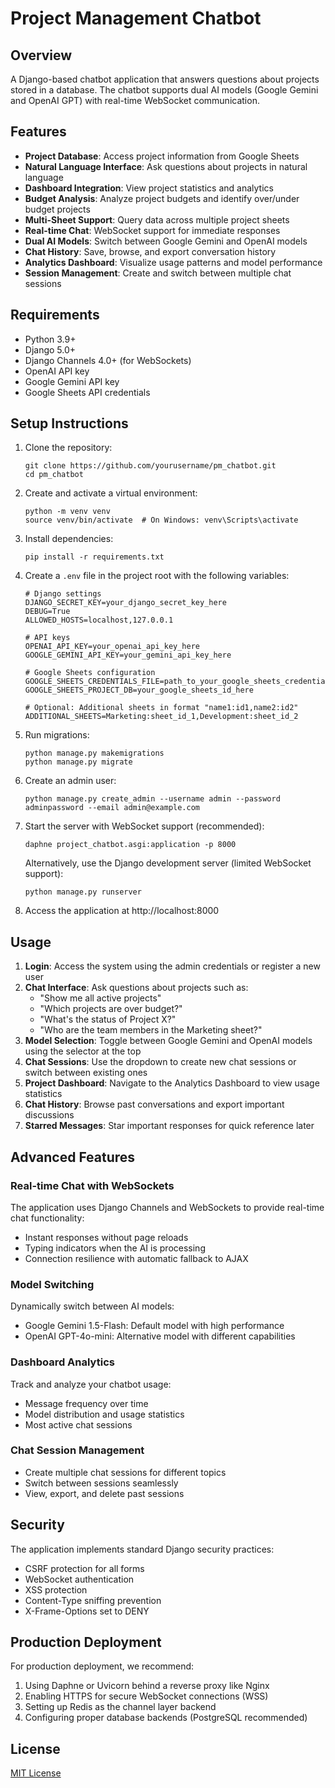 # Project Management Chatbot

## Overview
A Django-based chatbot application that answers questions about projects stored in a database. The chatbot supports dual AI models (Google Gemini and OpenAI GPT) with real-time WebSocket communication.

## Features

- **Project Database**: Access project information from Google Sheets
- **Natural Language Interface**: Ask questions about projects in natural language
- **Dashboard Integration**: View project statistics and analytics
- **Budget Analysis**: Analyze project budgets and identify over/under budget projects
- **Multi-Sheet Support**: Query data across multiple project sheets
- **Real-time Chat**: WebSocket support for immediate responses
- **Dual AI Models**: Switch between Google Gemini and OpenAI models
- **Chat History**: Save, browse, and export conversation history
- **Analytics Dashboard**: Visualize usage patterns and model performance
- **Session Management**: Create and switch between multiple chat sessions

## Requirements

- Python 3.9+
- Django 5.0+
- Django Channels 4.0+ (for WebSockets)
- OpenAI API key
- Google Gemini API key
- Google Sheets API credentials

## Setup Instructions

1. Clone the repository:
   ```
   git clone https://github.com/yourusername/pm_chatbot.git
   cd pm_chatbot
   ```

2. Create and activate a virtual environment:
   ```
   python -m venv venv
   source venv/bin/activate  # On Windows: venv\Scripts\activate
   ```

3. Install dependencies:
   ```
   pip install -r requirements.txt
   ```

4. Create a `.env` file in the project root with the following variables:
   ```
   # Django settings
   DJANGO_SECRET_KEY=your_django_secret_key_here
   DEBUG=True
   ALLOWED_HOSTS=localhost,127.0.0.1

   # API keys
   OPENAI_API_KEY=your_openai_api_key_here
   GOOGLE_GEMINI_API_KEY=your_gemini_api_key_here

   # Google Sheets configuration
   GOOGLE_SHEETS_CREDENTIALS_FILE=path_to_your_google_sheets_credentials.json
   GOOGLE_SHEETS_PROJECT_DB=your_google_sheets_id_here
   
   # Optional: Additional sheets in format "name1:id1,name2:id2"
   ADDITIONAL_SHEETS=Marketing:sheet_id_1,Development:sheet_id_2
   ```

5. Run migrations:
   ```
   python manage.py makemigrations
   python manage.py migrate
   ```

6. Create an admin user:
   ```
   python manage.py create_admin --username admin --password adminpassword --email admin@example.com
   ```

7. Start the server with WebSocket support (recommended):
   ```
   daphne project_chatbot.asgi:application -p 8000
   ```
   
   Alternatively, use the Django development server (limited WebSocket support):
   ```
   python manage.py runserver
   ```

8. Access the application at http://localhost:8000

## Usage

1. **Login**: Access the system using the admin credentials or register a new user
2. **Chat Interface**: Ask questions about projects such as:
   - "Show me all active projects"
   - "Which projects are over budget?"
   - "What's the status of Project X?"
   - "Who are the team members in the Marketing sheet?"
3. **Model Selection**: Toggle between Google Gemini and OpenAI models using the selector at the top
4. **Chat Sessions**: Use the dropdown to create new chat sessions or switch between existing ones
5. **Project Dashboard**: Navigate to the Analytics Dashboard to view usage statistics
6. **Chat History**: Browse past conversations and export important discussions
7. **Starred Messages**: Star important responses for quick reference later

## Advanced Features

### Real-time Chat with WebSockets
The application uses Django Channels and WebSockets to provide real-time chat functionality:
- Instant responses without page reloads
- Typing indicators when the AI is processing
- Connection resilience with automatic fallback to AJAX

### Model Switching
Dynamically switch between AI models:
- Google Gemini 1.5-Flash: Default model with high performance
- OpenAI GPT-4o-mini: Alternative model with different capabilities

### Dashboard Analytics
Track and analyze your chatbot usage:
- Message frequency over time
- Model distribution and usage statistics
- Most active chat sessions

### Chat Session Management
- Create multiple chat sessions for different topics
- Switch between sessions seamlessly
- View, export, and delete past sessions

## Security

The application implements standard Django security practices:
- CSRF protection for all forms
- WebSocket authentication
- XSS protection
- Content-Type sniffing prevention
- X-Frame-Options set to DENY

## Production Deployment

For production deployment, we recommend:
1. Using Daphne or Uvicorn behind a reverse proxy like Nginx
2. Enabling HTTPS for secure WebSocket connections (WSS)
3. Setting up Redis as the channel layer backend
4. Configuring proper database backends (PostgreSQL recommended)

## License

[MIT License](LICENSE)